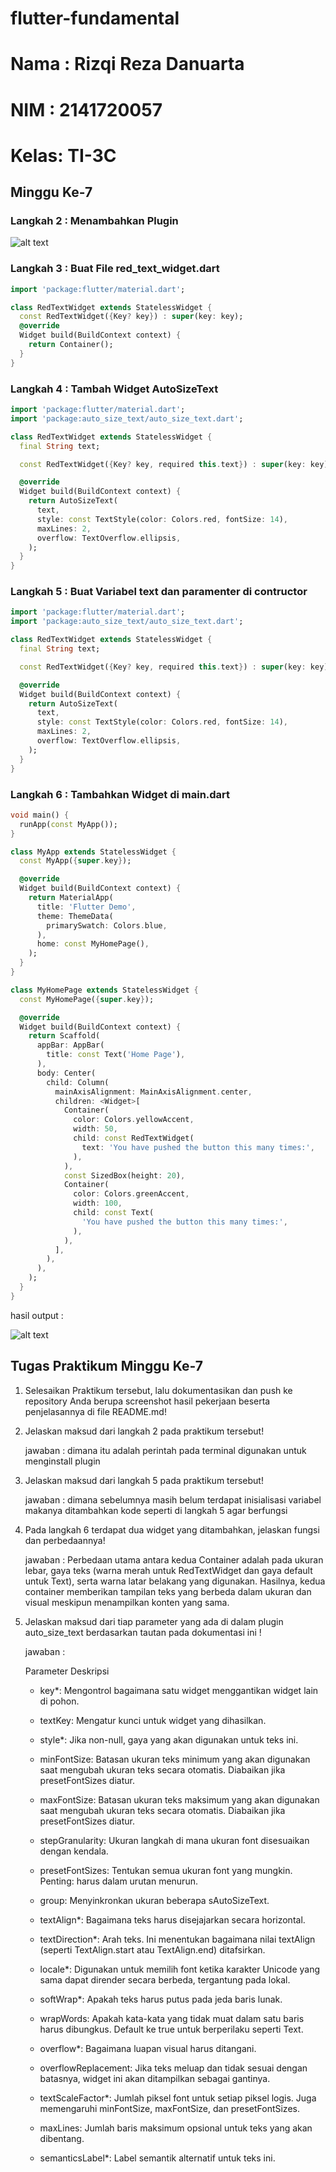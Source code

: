 # flutter-fundamental

# Nama : Rizqi Reza Danuarta

# NIM : 2141720057

# Kelas: TI-3C

## Minggu Ke-7

### Langkah 2 : Menambahkan Plugin

![alt text](/lib/image/p7.png)

### Langkah 3 : Buat File red_text_widget.dart

```dart
import 'package:flutter/material.dart';

class RedTextWidget extends StatelessWidget {
  const RedTextWidget({Key? key}) : super(key: key);
  @override
  Widget build(BuildContext context) {
    return Container();
  }
}
```

### Langkah 4 : Tambah Widget AutoSizeText

```dart
import 'package:flutter/material.dart';
import 'package:auto_size_text/auto_size_text.dart';

class RedTextWidget extends StatelessWidget {
  final String text;

  const RedTextWidget({Key? key, required this.text}) : super(key: key);

  @override
  Widget build(BuildContext context) {
    return AutoSizeText(
      text,
      style: const TextStyle(color: Colors.red, fontSize: 14),
      maxLines: 2,
      overflow: TextOverflow.ellipsis,
    );
  }
}
```

### Langkah 5 : Buat Variabel text dan paramenter di contructor

```dart
import 'package:flutter/material.dart';
import 'package:auto_size_text/auto_size_text.dart';

class RedTextWidget extends StatelessWidget {
  final String text;

  const RedTextWidget({Key? key, required this.text}) : super(key: key);

  @override
  Widget build(BuildContext context) {
    return AutoSizeText(
      text,
      style: const TextStyle(color: Colors.red, fontSize: 14),
      maxLines: 2,
      overflow: TextOverflow.ellipsis,
    );
  }
}
```

### Langkah 6 : Tambahkan Widget di main.dart

```dart
void main() {
  runApp(const MyApp());
}

class MyApp extends StatelessWidget {
  const MyApp({super.key});

  @override
  Widget build(BuildContext context) {
    return MaterialApp(
      title: 'Flutter Demo',
      theme: ThemeData(
        primarySwatch: Colors.blue,
      ),
      home: const MyHomePage(),
    );
  }
}

class MyHomePage extends StatelessWidget {
  const MyHomePage({super.key});

  @override
  Widget build(BuildContext context) {
    return Scaffold(
      appBar: AppBar(
        title: const Text('Home Page'),
      ),
      body: Center(
        child: Column(
          mainAxisAlignment: MainAxisAlignment.center,
          children: <Widget>[
            Container(
              color: Colors.yellowAccent,
              width: 50,
              child: const RedTextWidget(
                text: 'You have pushed the button this many times:',
              ),
            ),
            const SizedBox(height: 20),
            Container(
              color: Colors.greenAccent,
              width: 100,
              child: const Text(
                'You have pushed the button this many times:',
              ),
            ),
          ],
        ),
      ),
    );
  }
}
```

hasil output :

![alt text](/lib/image/p7-output.png)

## Tugas Praktikum Minggu Ke-7

1. Selesaikan Praktikum tersebut, lalu dokumentasikan dan push ke repository Anda berupa screenshot hasil pekerjaan beserta penjelasannya di file README.md!
2. Jelaskan maksud dari langkah 2 pada praktikum tersebut!

   jawaban : dimana itu adalah perintah pada terminal digunakan untuk menginstall plugin

3. Jelaskan maksud dari langkah 5 pada praktikum tersebut!

   jawaban : dimana sebelumnya masih belum terdapat inisialisasi variabel makanya ditambahkan kode seperti di langkah 5 agar berfungsi

4. Pada langkah 6 terdapat dua widget yang ditambahkan, jelaskan fungsi dan perbedaannya!

   jawaban : Perbedaan utama antara kedua Container adalah pada ukuran lebar, gaya teks (warna merah untuk RedTextWidget dan gaya default untuk Text), serta warna latar belakang yang digunakan. Hasilnya, kedua container memberikan tampilan teks yang berbeda dalam ukuran dan visual meskipun menampilkan konten yang sama.

5. Jelaskan maksud dari tiap parameter yang ada di dalam plugin auto_size_text berdasarkan tautan pada dokumentasi ini !

   jawaban :

   Parameter Deskripsi

   - key\*: Mengontrol bagaimana satu widget menggantikan widget lain di pohon.

   - textKey: Mengatur kunci untuk widget yang dihasilkan.

   - style\*: Jika non-null, gaya yang akan digunakan untuk teks ini.

   - minFontSize: Batasan ukuran teks minimum yang akan digunakan saat mengubah ukuran teks secara otomatis. Diabaikan jika presetFontSizes diatur.

   - maxFontSize: Batasan ukuran teks maksimum yang akan digunakan saat mengubah ukuran teks secara otomatis. Diabaikan jika presetFontSizes diatur.

   - stepGranularity: Ukuran langkah di mana ukuran font disesuaikan dengan kendala.

   - presetFontSizes: Tentukan semua ukuran font yang mungkin. Penting: harus dalam urutan menurun.

   - group: Menyinkronkan ukuran beberapa sAutoSizeText.

   - textAlign\*: Bagaimana teks harus disejajarkan secara horizontal.

   - textDirection\*: Arah teks. Ini menentukan bagaimana nilai textAlign (seperti TextAlign.start atau TextAlign.end) ditafsirkan.

   - locale\*: Digunakan untuk memilih font ketika karakter Unicode yang sama dapat dirender secara berbeda, tergantung pada lokal.

   - softWrap\*: Apakah teks harus putus pada jeda baris lunak.

   - wrapWords: Apakah kata-kata yang tidak muat dalam satu baris harus dibungkus. Default ke true untuk berperilaku seperti Text.

   - overflow\*: Bagaimana luapan visual harus ditangani.

   - overflowReplacement: Jika teks meluap dan tidak sesuai dengan batasnya, widget ini akan ditampilkan sebagai gantinya.

   - textScaleFactor\*: Jumlah piksel font untuk setiap piksel logis. Juga memengaruhi minFontSize, maxFontSize, dan presetFontSizes.

   - maxLines: Jumlah baris maksimum opsional untuk teks yang akan dibentang.

   - semanticsLabel\*: Label semantik alternatif untuk teks ini.
